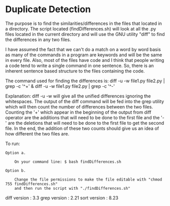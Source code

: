 # Duplicate Detection

The purpose is to find the similarities/differences in the files that located in a directory.
The script located (findDifferences.sh) will look at all the .py files located in the current
directory and will use the GNU utility "diff" to find the differences in any two files.

I have assumed the fact that we can't do a match on a word by word basis as many of the commands
in a program are keywords and will be the same in every file. Also, most of the files have code
and I think that people writing a code tend to write a single command in one sentence. So, there
is an inherent sentence based structure to the files containing the code.

The command used for finding the differences is:
        diff -u -w file1.py file2.py | grep -c '^+'
&       diff -u -w file1.py file2.py | grep -c '^-'

Explanation: 
diff -u -w will give all the unified differences ignoring the whitespaces. The output of the diff
command will be fed into the grep utility which will then count the number of differences between
the two files. Counting the '+' which appear in the beginning of the output from diff operator are
the additions that will need to be done to the first file and the '-' are the deletions that will
need to be done to the first file to get the second file. In the end, the addition of these two
counts should give us an idea of how different the two files are.


To run:

    Option a.

        On your command line: $ bash findDifferences.sh

    Option b.

        Change the file permissions to make the file editable with "chmod 755 findDifferences.sh"
        and then run the script with "./findDifferences.sh"

diff version : 3.3
grep version : 2.21
sort version : 8.23
